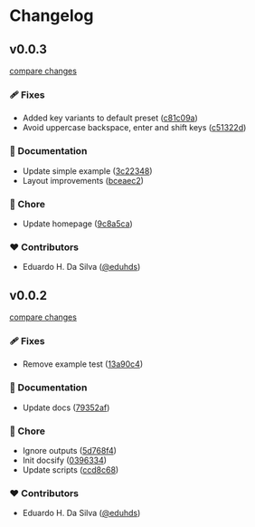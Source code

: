 # Changelog

## v0.0.3

[compare changes](https://github.com/eduhds/teclado.js/compare/0.0.2...v0.0.3)

### 🩹 Fixes

- Added key variants to default preset ([c81c09a](https://github.com/eduhds/teclado.js/commit/c81c09a))
- Avoid uppercase backspace, enter and shift keys ([c51322d](https://github.com/eduhds/teclado.js/commit/c51322d))

### 📖 Documentation

- Update simple example ([3c22348](https://github.com/eduhds/teclado.js/commit/3c22348))
- Layout improvements ([bceaec2](https://github.com/eduhds/teclado.js/commit/bceaec2))

### 🏡 Chore

- Update homepage ([9c8a5ca](https://github.com/eduhds/teclado.js/commit/9c8a5ca))

### ❤️ Contributors

- Eduardo H. Da Silva ([@eduhds](http://github.com/eduhds))

## v0.0.2

[compare changes](https://github.com/eduhds/teclado.js/compare/0.0.1...v0.0.2)

### 🩹 Fixes

- Remove example test ([13a90c4](https://github.com/eduhds/teclado.js/commit/13a90c4))

### 📖 Documentation

- Update docs ([79352af](https://github.com/eduhds/teclado.js/commit/79352af))

### 🏡 Chore

- Ignore outputs ([5d768f4](https://github.com/eduhds/teclado.js/commit/5d768f4))
- Init docsify ([0396334](https://github.com/eduhds/teclado.js/commit/0396334))
- Update scripts ([ccd8c68](https://github.com/eduhds/teclado.js/commit/ccd8c68))

### ❤️ Contributors

- Eduardo H. Da Silva ([@eduhds](http://github.com/eduhds))
